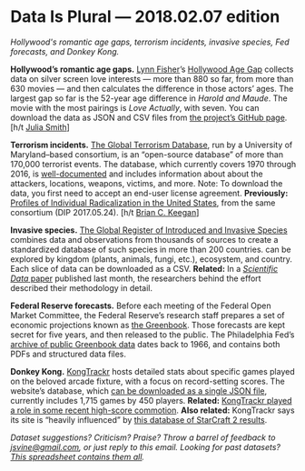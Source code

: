 Data Is Plural — 2018.02.07 edition
===================================

*Hollywood's romantic age gaps, terrorism incidents, invasive species, Fed forecasts, and Donkey Kong.*


__Hollywood’s romantic age gaps.__ [Lynn Fisher](https://lynnandtonic.com/)’s [Hollywood Age Gap](https://hollywoodagegap.com/) collects data on silver screen love interests — more than 880 so far, from more than 630 movies — and then calculates the difference in those actors’ ages. The largest gap so far is the 52-year age difference in *Harold and Maude*. The movie with the most pairings is *Love Actually*, with seven. You can download the data as JSON and CSV files from [the project’s GitHub page](https://github.com/lynnandtonic/hollywood-age-gap). [h/t [Julia Smith](https://us1.campaign-archive.com/?u=81670c9d1b5fbeba1c29f2865&id=3a8cef6b3c)]


__Terrorism incidents.__ [The Global Terrorism Database](http://www.start.umd.edu/gtd/), run by a University of Maryland–based consortium, is an “open-source database” of more than 170,000 terrorist events. The database, which currently covers 1970 through 2016, is [well-documented](https://www.start.umd.edu/gtd/using-gtd/) and includes information about about the attackers, locations, weapons, victims, and more. Note: To download the data, you first need to accept an end-user license agreement. __Previously:__ [Profiles of Individual Radicalization in the United States](https://www.data-is-plural.com/archive/2017-05-24-edition), from the same consortium (DIP 2017.05.24). [h/t [Brian C. Keegan](http://www.brianckeegan.com/about/)]


__Invasive species.__ [The Global Register of Introduced and Invasive Species](http://www.griis.org/) combines data and observations from thousands of sources to create a standardized database of such species in more than 200 countries. can be explored by kingdom (plants, animals, fungi, etc.), ecosystem, and country. Each slice of data can be downloaded as a CSV. __Related:__ In a [*Scientific Data* paper](https://www.nature.com/articles/sdata2017202) published last month, the researchers behind the effort described their methodology in detail.


__Federal Reserve forecasts.__ Before each meeting of the Federal Open Market Committee, the Federal Reserve’s research staff prepares a set of economic projections known as [the Greenbook](https://en.wikipedia.org/wiki/Greenbook). Those forecasts are kept secret for five years, and then released to the public. The Philadelphia Fed’s [archive of public Greenbook data](https://www.philadelphiafed.org/research-and-data/real-time-center/greenbook-data/) dates back to 1966, and contains both PDFs and structured data files.


__Donkey Kong.__ [KongTrackr](http://kongtrackr.herokuapp.com) hosts detailed stats about specific games played on the beloved arcade fixture, with a focus on record-setting scores. The website’s database, which [can be downloaded as a single JSON file](http://kongtrackr.herokuapp.com/#/exportDatabase), currently includes 1,715 games by 450 players. __Related:__ [KongTrackr played a role in some recent high-score commotion](https://arstechnica.com/gaming/2018/02/donkey-kong-scoreboard-strips-billy-mitchells-high-score-claims/). __Also related:__ KongTrackr says its site is “heavily influenced” by [this database of StarCraft 2 results](http://aligulac.com/).


*Dataset suggestions? Criticism? Praise? Throw a barrel of feedback to <jsvine@gmail.com>, or just reply to this email. Looking for past datasets? [This spreadsheet contains them all](https://docs.google.com/spreadsheets/d/1wZhPLMCHKJvwOkP4juclhjFgqIY8fQFMemwKL2c64vk).*